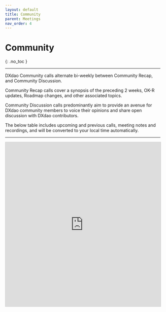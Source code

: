 ```yaml
---
layout: default
title: Community
parent: Meetings
nav_order: 4
---
```


# Community
{: .no_toc }

---

DXdao Community calls alternate bi-weekly between Community Recap, and Community Discussion.

Community Recap calls cover a synopsis of the preceding 2 weeks, OK-R updates, Roadmap changes, and other associated topics. 

Community Discussion calls predominantly aim to provide an avenue for DXdao community members to voice their opinions and share open discussion with DXdao contributors. 

The below table includes upcoming and previous calls, meeting notes and recordings, and will be converted to your local time automatically.

___

 <iframe class="airtable-embed" src="https://airtable.com/embed/shrhbMZ6NTJfPv1G6?backgroundColor=teal&viewControls=on" frameborder="0" onmousewheel="" width="100%" height="533" style="background: transparent; border: 1px solid #ccc;"></iframe>
       